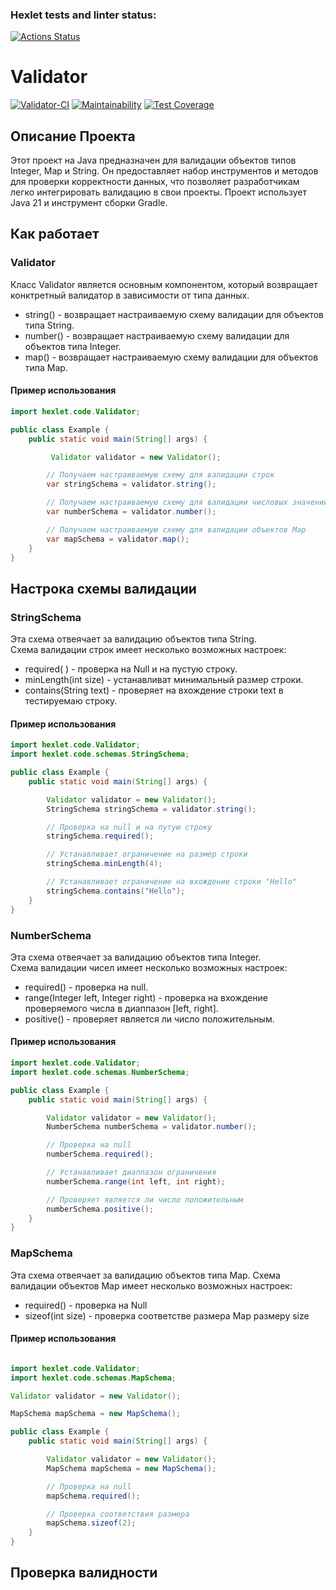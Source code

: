 ### Hexlet tests and linter status:
[![Actions Status](https://github.com/AlexSorb/java-project-78/actions/workflows/hexlet-check.yml/badge.svg)](https://github.com/AlexSorb/java-project-78/actions)

# Validator
[![Validator-CI](https://github.com/AlexSorb/java-project-78/actions/workflows/validator-CI.yml/badge.svg)](https://github.com/AlexSorb/java-project-78/actions/workflows/validator-CI.yml)
[![Maintainability](https://api.codeclimate.com/v1/badges/8d20511ba2a3768047f9/maintainability)](https://codeclimate.com/github/AlexSorb/java-project-78/maintainability)
[![Test Coverage](https://api.codeclimate.com/v1/badges/8d20511ba2a3768047f9/test_coverage)](https://codeclimate.com/github/AlexSorb/java-project-78/test_coverage)

## Описание Проекта
<p>Этот проект на Java предназначен для валидации объектов типов Integer, Map и String.
Он предоставляет набор инструментов и методов для проверки корректности данных,
что позволяет разработчикам легко интегрировать валидацию в свои проекты. Проект использует Java 21 и инструмент сборки Gradle.
</p>

## Как работает

### Validator
<p>
    Класс Validator является основным компонентом, который возвращает конктретный валидатор в зависимости от типа данных.  
</p>

- string() - возвращает настраиваемую схему валидации для объектов типа String.
- number() - возвращает настраиваемую схему валидации для объектов типа Integer.
- map() - возвращает настраиваемую схему валидации для объектов типа Map. 

#### Пример использования 

```java
import hexlet.code.Validator;

public class Example {
    public static void main(String[] args) {

         Validator validator = new Validator();

        // Получаем настраиваемую схему для валидации строк
        var stringSchema = validator.string();

        // Получаем настраиваемую схему для валидации числовых значений
        var numberSchema = validator.number();

        // Получаем настраиваемую схему для валидации объектов Map
        var mapSchema = validator.map();
    }
}
```

## Настрока схемы валидации

### StringSchema

<p>
    Эта схема отвеячает за валидацию объектов типа String. <br> Схема валидации строк имеет несколько возможных настроек:
</p>

* required( ) - проверка на Null и на пустую строку.
* minLength(int size) - устанавливат минимальный размер строки.
* contains(String text) - проверяет на вхождение строки text в тестируемаю строку.


#### Пример использования
```java
import hexlet.code.Validator;
import hexlet.code.schemas.StringSchema;

public class Example {
    public static void main(String[] args) {

        Validator validator = new Validator();
        StringSchema stringSchema = validator.string();

        // Проверка на null и на путую строку 
        stringSchema.required();

        // Устанавливает ограничение на размер строки
        stringSchema.minLength(4);

        // Устанавливает ограничение на вхождение строки "Hello"
        stringSchema.contains("Hello");
    }
}
```


### NumberSchema
<p>
    Эта схема отвеячает за валидацию объектов типа Integer.<br> 
    Схема валидации чисел имеет несколько возможных настроек:
</p>

* required() - проверка на null.
* range(Integer left, Integer right) - проверка на вхождение проверяемого числа в диаппазон [left, right].
* positive() - проверяет является ли число положительным. 

#### Пример использования 

```java
import hexlet.code.Validator;
import hexlet.code.schemas.NumberSchema;

public class Example {
    public static void main(String[] args) {

        Validator validator = new Validator();
        NumberSchema numberSchema = validator.number();

        // Проверка на null
        numberSchema.required();

        // Устанавливает диаппазон ограничения
        numberSchema.range(int left, int right);

        // Проверяет является ли число положительным
        numberSchema.positive();
    }
}

```

### MapSchema
<p>
    Эта схема отвеячает за валидацию объектов типа Map.
    Схема валидации объектов Map имеет несколько возможных настроек:
</p>

* required() - проверка на Null
* sizeof(int size) - проверка соответстве размера Map размеру size

#### Пример использования 
  
```java

import hexlet.code.Validator;
import hexlet.code.schemas.MapSchema;

Validator validator = new Validator();

MapSchema mapSchema = new MapSchema();

public class Example {
    public static void main(String[] args) {

        Validator validator = new Validator();
        MapSchema mapSchema = new MapSchema();

        // Проверка на null
        mapSchema.required();

        // Проверка соответствия размера
        mapSchema.sizeof(2);
    }
}
```

## Проверка валидности
